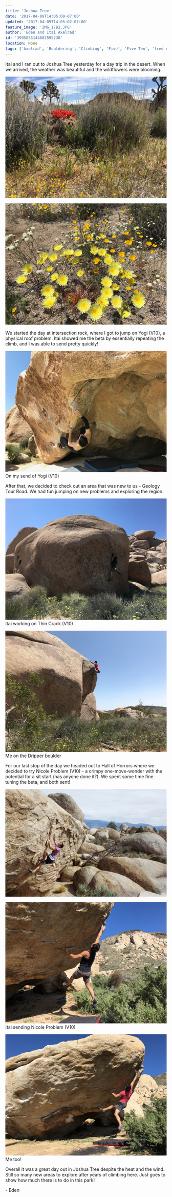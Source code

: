 ```yaml
---
title: 'Joshua Tree'
date: '2017-04-09T14:05:00-07:00'
updated: '2017-04-09T14:05:02-07:00'
feature_image: 'IMG_1792.JPG'
author: 'Eden and Itai Axelrad'
id: '3995835144682595238'
location: None
tags: ['Axelrad', 'Bouldering', 'Climbing', 'Five', 'Five Ten', 'fred nicole', 'granite', 'Joshua', 'nicole problem', 'Ten', 'Tree', 'v10', 'yogi']
---
```


Itai and I ran out to Joshua Tree yesterday for a day trip in the desert. When we arrived, the weather was beautiful and the wildflowers were blooming. 

![image alt](/images/IMG_1792.JPG)

![image alt](/images/IMG_1800.JPG)

We started the day at intersection rock, where I got to jump on Yogi (V10), a physical roof problem. Itai showed me the beta by essentially repeating the climb, and I was able to send pretty quickly! 

![image alt](/images/IMG_1829.JPG)On my send of Yogi (V10)

After that, we decided to check out an area that was new to us - Geology Tour Road. We had fun jumping on new problems and exploring the region. 

![image alt](/images/IMG_1822.JPG)Itai working on Thin Crack (V10)

![image alt](/images/IMG_1834.JPG)Me on the Dripper boulder

For our last stop of the day we headed out to Hall of Horrors where we decided to try Nicole Problem (V10) - a crimpy one-move-wonder with the potential for a sit start (has anyone done it?). We spent some time fine tuning the beta, and both sent! 

![image alt](/images/IMG_1825.JPG)

![image alt](/images/IMG_1826.JPG)Itai sending Nicole Problem (V10)

![image alt](/images/IMG_1828.JPG)Me too!

Overall it was a great day out in Joshua Tree despite the heat and the wind. Still so many new areas to explore after years of climbing here. Just goes to show how much there is to do in this park!

\- Eden

